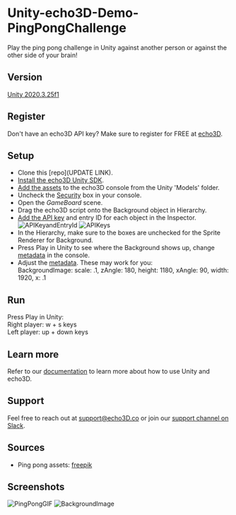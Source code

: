 # Unity-echo3D-Demo-PingPongChallenge
Play the ping pong challenge in Unity against another person or against the other side of your brain!

## Version
[Unity 2020.3.25f1](https://unity3d.com/get-unity/download/archive)

## Register
Don't have an echo3D API key? Make sure to register for FREE at [echo3D](https://console.echo3D.co/#/auth/register).

## Setup
* Clone this [repo](UPDATE LINK).
* [Install the echo3D Unity SDK](https://docs.echo3D.co/unity/installation).
* [Add the assets](https://docs.echo3D.co/quickstart/add-a-3d-model) to the echo3D console from the Unity 'Models' folder.
* Uncheck the [Security](https://docs.echo3d.co/web-console/deliver-pages/security-page) box in your console.
* Open the _GameBoard_ scene.
* Drag the echo3D script onto the Background object in Hierarchy.
* [Add the API key](https://docs.echo3D.co/unity/using-the-sdk) and entry ID for each object in the Inspector.
![APIKeyandEntryId](https://user-images.githubusercontent.com/99516371/175661063-031a0d62-af0f-4335-be12-b73317527e54.png)
![APIKeys](https://user-images.githubusercontent.com/99516371/175661091-be08d75f-dfe6-4577-b89c-b926fa3fd9ce.png)
* In the Hierarchy, make sure to the boxes are unchecked for the Sprite Renderer for Background.
* Press Play in Unity to see where the Background shows up, change [metadata](https://docs.echo3d.co/unity/transforming-content) in the console.
* Adjust the [metadata](https://docs.echo3d.co/unity/transforming-content). These may work for you: <br>
BackgroundImage: scale: .1, zAngle: 180, height: 1180, xAngle: 90, width: 1920, x: .1

## Run
Press Play in Unity: <br>
Right player: w + s keys <br>
Left player: up + down keys <br>

## Learn more
Refer to our [documentation](https://docs.echo3D.co/unity/) to learn more about how to use Unity and echo3D.

## Support
Feel free to reach out at [support@echo3D.co](mailto:support@echo3D.co) or join our [support channel on Slack](https://go.echo3D.co/join). 

## Sources
* Ping pong assets: [freepik](https://www.freepik.com/free-vector/detailed-table-tennis-logo_9891974.htm#query=ping%20pong%20logo&position=4&from_view=search)

## Screenshots
![PingPongGIF](https://user-images.githubusercontent.com/99516371/175755423-636d3f49-0f22-4df8-bdf3-1b9fa7725e05.gif)
![BackgroundImage](https://user-images.githubusercontent.com/99516371/175755424-801bc640-055e-46bd-b2f7-c2e16b086010.jpg)



